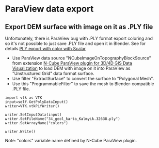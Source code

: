 # ParaView data export

## Export DEM surface with image on it as .PLY file

Unfortunately, there is ParaView bug with .PLY format export coloring and so it's not possible to just save .PLY file and open it in Blender. See for details [PLY export with color with Scalar](https://discourse.paraview.org/t/ply-export-with-color-with-scalar/1804/21)

* Use ParaView data source "NCubeImageOnTopographyBlockSource" from extension [N-Cube ParaView plugin for 3D/4D GIS Data Visualization](https://github.com/mobigroup/ParaView-plugins)
to load DEM with image on it into ParaView as "Unstructured Grid" data format surface.
* Use filter "ExtractSurface" to convert the surface to "Polygonal Mesh".
* Use this "ProgrammableFilter" to save the mesh to Blender-compatible .PLY file.
```
import vtk as VTK
input=self.GetPolyDataInput()
writer=VTK.vtkPLYWriter()

writer.SetInputData(input)
writer.SetFileName("34_geol_karta_Kalmyik.32638.ply")
writer.SetArrayName("colors")

writer.Write()
```
Note: "colors" variable name defined by N-Cube ParaView plugin.
